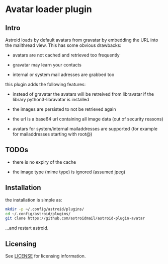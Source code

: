 Avatar loader plugin
====================

Intro
-----

Astroid loads by default avatars from gravatar by embedding the URL into the
mailthread view. This has some obvious drawbacks:

-	avatars are not cached and retrieved too frequently

-	gravatar may learn your contacts

-	internal or system mail adresses are grabbed too

this plugin adds the following features:

-	instead of gravatar the avatars will be retreived from libravatar if the
	library python3-libravatar is installed

-	the images are persisted to not be retrieved again

-	the url is a base64 url containing all image data (out of security reasons)

-	avatars for system/internal mailaddresses are supported (for example for
	mailaddresses starting with root@)

TODOs
-----

-	there is no expiry of the cache

-	the image type (mime type) is ignored (assumed jpeg)

Installation
------------

the installation is simple as:

```sh
mkdir -p ~/.config/astroid/plugins/
cd ~/.config/astroid/plugins/
git clone https://github.com/astroidmail/astroid-plugin-avatar
```
...and restart astroid.

Licensing
---------

See [LICENSE](./LICENSE) for licensing information.
